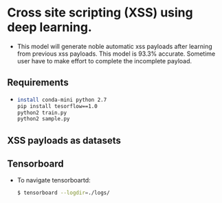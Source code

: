 # Cross site scripting (XSS) using deep learning.

* This model will generate noble automatic xss payloads after learning from previous xss payloads. This model is 93.3% accurate. Sometime user have to make effort to complete the incomplete payload. 

## Requirements

*  ```bash
   install conda-mini python 2.7
   pip install tesorflow==1.0
   python2 train.py
   python2 sample.py
   ```


## XSS payloads as datasets


## Tensorboard
* To navigate tensorboartd:
  
   ```bash
   $ tensorboard --logdir=./logs/
   ```

